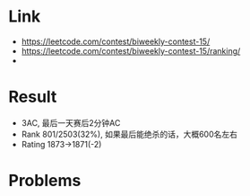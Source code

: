 # Link
- https://leetcode.com/contest/biweekly-contest-15/
- https://leetcode.com/contest/biweekly-contest-15/ranking/
- 

# Result
- 3AC, 最后一天赛后2分钟AC
- Rank 801/2503(32%), 如果最后能绝杀的话，大概600名左右
- Rating 1873->1871(-2)

# Problems